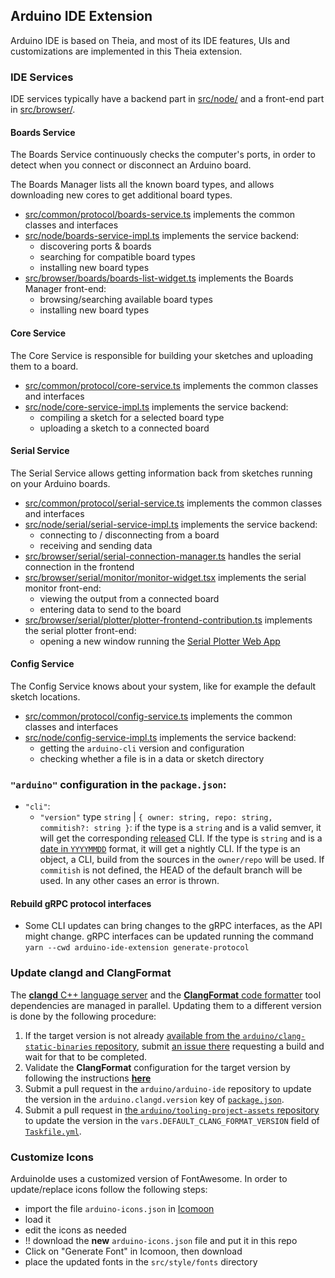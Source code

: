 ## Arduino IDE Extension

Arduino IDE is based on Theia, and most of its IDE features, UIs and customizations are implemented in this Theia extension.

### IDE Services

IDE services typically have a backend part in [src/node/](./src/node/) and a front-end part in [src/browser/](./src/browser/).

#### Boards Service

The Boards Service continuously checks the computer's ports, in order to detect when you connect or disconnect an Arduino board.

The Boards Manager lists all the known board types, and allows downloading new cores to get additional board types.

- [src/common/protocol/boards-service.ts](./src/common/protocol/boards-service.ts) implements the common classes and interfaces
- [src/node/boards-service-impl.ts](./src/node/boards-service-impl.ts) implements the service backend:
  - discovering ports & boards
  - searching for compatible board types
  - installing new board types
- [src/browser/boards/boards-list-widget.ts](./src/browser/boards/boards-service-client-impl.ts) implements the Boards Manager front-end:
  - browsing/searching available board types
  - installing new board types

#### Core Service

The Core Service is responsible for building your sketches and uploading them to a board.

- [src/common/protocol/core-service.ts](./src/common/protocol/core-service.ts) implements the common classes and interfaces
- [src/node/core-service-impl.ts](./src/node/core-service-impl.ts) implements the service backend:
  - compiling a sketch for a selected board type
  - uploading a sketch to a connected board

#### Serial Service

The Serial Service allows getting information back from sketches running on your Arduino boards.

- [src/common/protocol/serial-service.ts](./src/common/protocol/serial-service.ts) implements the common classes and interfaces
- [src/node/serial/serial-service-impl.ts](./src/node/serial/serial-service-impl.ts) implements the service backend:
  - connecting to / disconnecting from a board
  - receiving and sending data
- [src/browser/serial/serial-connection-manager.ts](./src/browser/serial/serial-connection-manager.ts) handles the serial connection in the frontend
- [src/browser/serial/monitor/monitor-widget.tsx](./src/browser/serial/monitor/monitor-widget.tsx) implements the serial monitor front-end:
  - viewing the output from a connected board
  - entering data to send to the board
- [src/browser/serial/plotter/plotter-frontend-contribution.ts](./src/browser/serial/plotter/plotter-frontend-contribution.ts) implements the serial plotter front-end:
  - opening a new window running the [Serial Plotter Web App](https://github.com/arduino/arduino-serial-plotter-webapp)

#### Config Service

The Config Service knows about your system, like for example the default sketch locations.

- [src/common/protocol/config-service.ts](./src/common/protocol/config-service.ts) implements the common classes and interfaces
- [src/node/config-service-impl.ts](./src/node/config-service-impl.ts) implements the service backend:
  - getting the `arduino-cli` version and configuration
  - checking whether a file is in a data or sketch directory

### `"arduino"` configuration in the `package.json`:
 - `"cli"`:
   - `"version"` type `string` | `{ owner: string, repo: string, commitish?: string }`: if the type is a `string` and is a valid semver, it will get the corresponding [released](https://github.com/arduino/arduino-cli/releases) CLI. If the type is `string` and is a [date in `YYYYMMDD`](https://arduino.github.io/arduino-cli/latest/installation/#nightly-builds) format, it will get a nightly CLI. If the type is an object, a CLI, build from the sources in the `owner/repo` will be used. If `commitish` is not defined, the HEAD of the default branch will be used. In any other cases an error is thrown.

#### Rebuild gRPC protocol interfaces
  - Some CLI updates can bring changes to the gRPC interfaces, as the API might change. gRPC interfaces can be updated running the command
    `yarn --cwd arduino-ide-extension generate-protocol`

### Update **clangd** and **ClangFormat**

The [**clangd** C++ language server](https://clangd.llvm.org/) and the [**ClangFormat** code formatter](https://clang.llvm.org/docs/ClangFormat.html) tool dependencies are managed in parallel. Updating them to a different version is done by the following procedure:

1. If the target version is not already [available from the `arduino/clang-static-binaries` repository](https://github.com/arduino/clang-static-binaries/releases), submit [an issue there](https://github.com/arduino/clang-static-binaries/issues) requesting a build and wait for that to be completed.
1. Validate the **ClangFormat** configuration for the target version by following the instructions [**here**](https://github.com/arduino/tooling-project-assets/tree/main/other/clang-format-configuration#clangformat-version-updates)
1. Submit a pull request in the `arduino/arduino-ide` repository to update the version in the `arduino.clangd.version` key of [`package.json`](package.json).
1. Submit a pull request in [the `arduino/tooling-project-assets` repository](https://github.com/arduino/tooling-project-assets) to update the version in the `vars.DEFAULT_CLANG_FORMAT_VERSION` field of [`Taskfile.yml`](https://github.com/arduino/tooling-project-assets/blob/main/Taskfile.yml).

### Customize Icons
ArduinoIde uses a customized version of FontAwesome.
In order to update/replace icons follow the following steps:
  - import the file `arduino-icons.json` in [Icomoon](https://icomoon.io/app/#/projects)
  - load it
  - edit the icons as needed
  - !! download the **new** `arduino-icons.json` file and put it in this repo
  - Click on "Generate Font" in Icomoon, then download
  - place the updated fonts in the `src/style/fonts` directory
